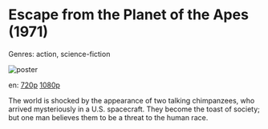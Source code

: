 # Escape from the Planet of the Apes (1971)

Genres: action, science-fiction

![poster](http://image.tmdb.org/t/p/w500/yOnN43HdxvV5h5U4qsGIfeUL0Zv.jpg)

en:
  [720p](magnet:?xt=urn:btih:101C608CABACB7C66A5B058B442A5ED778DC6E44&tr=udp://glotorrents.pw:6969/announce&tr=udp://tracker.opentrackr.org:1337/announce&tr=udp://torrent.gresille.org:80/announce&tr=udp://tracker.openbittorrent.com:80&tr=udp://tracker.coppersurfer.tk:6969&tr=udp://tracker.leechers-paradise.org:6969&tr=udp://p4p.arenabg.ch:1337&tr=udp://tracker.internetwarriors.net:1337)
  [1080p](magnet:?xt=urn:btih:27EFB42D95BB9598B4B11B73E28CBE492A99C232&tr=udp://glotorrents.pw:6969/announce&tr=udp://tracker.opentrackr.org:1337/announce&tr=udp://torrent.gresille.org:80/announce&tr=udp://tracker.openbittorrent.com:80&tr=udp://tracker.coppersurfer.tk:6969&tr=udp://tracker.leechers-paradise.org:6969&tr=udp://p4p.arenabg.ch:1337&tr=udp://tracker.internetwarriors.net:1337)
  


The world is shocked by the appearance of two talking chimpanzees, who arrived mysteriously in a U.S. spacecraft. They become the toast of society; but one man believes them to be a threat to the human race.